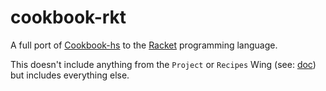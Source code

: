 # cookbook-rkt
A full port of [Cookbook-hs](https://github.com/natepisarski/Cookbook-hs/) to the [Racket](https://en.wikipedia.org/wiki/Racket_(programming_language)) programming language.

This doesn't include anything from the `Project` or `Recipes` Wing (see: [doc](https://github.com/natepisarski/Cookbook-hs/#readme)) but includes everything else.
